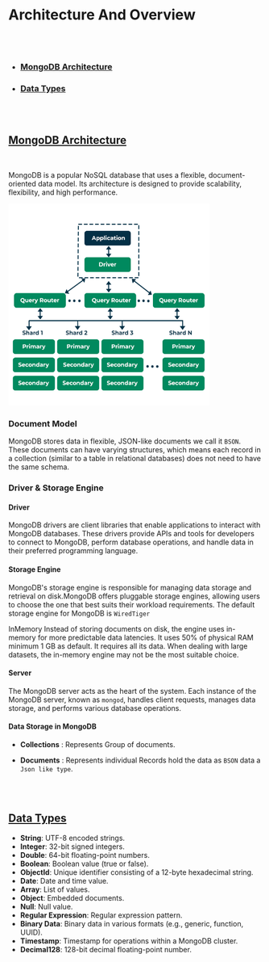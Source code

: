 # Architecture And Overview

<br><br>

* ### [MongoDB Architecture](#mongo-architecture)
* ### [Data Types](#data-type)

<br><br>

## [MongoDB Architecture](#mongo-architecture)

<br>

MongoDB is a popular NoSQL database that uses a flexible, document-oriented data model. Its architecture is designed to provide scalability, flexibility, and high performance.

<img src='MongoDB-Architecture.png' width=400 height=400 />

### Document Model 
MongoDB stores data in flexible, JSON-like documents we call it `BSON`. These documents can have varying structures, which means each record in a collection (similar to a table in relational databases) does not need to have the same schema.
### Driver & Storage Engine
#### **Driver**
MongoDB drivers are client libraries that enable applications to interact with MongoDB databases. These drivers provide APIs and tools for developers to connect to MongoDB, perform database operations, and handle data in their preferred programming language.
#### **Storage Engine**
MongoDB's storage engine is responsible for managing data storage and retrieval on disk.MongoDB offers pluggable storage engines, allowing users to choose the one that best suits their workload requirements. The default storage engine for MongoDB is `WiredTiger`

InMemory Instead of storing documents on disk, the engine uses in-memory for more predictable data latencies. It uses 50% of physical RAM minimum 1 GB as default. It requires all its data. When dealing with large datasets, the in-memory engine may not be the most suitable choice.

#### **Server**
The MongoDB server acts as the heart of the system. Each instance of the MongoDB server, known as `mongod`, handles client requests, manages data storage, and performs various database operations.

#### **Data Storage in MongoDB**
* **Collections** : Represents Group of documents.

* **Documents** : Represents individual Records hold the data as `BSON` data a `Json like type`.

<br><br>

## [Data Types](#data-type)
* **String**: UTF-8 encoded strings.
* **Integer**: 32-bit signed integers.
* **Double**: 64-bit floating-point numbers.
* **Boolean**: Boolean value (true or false).
* **ObjectId**: Unique identifier consisting of a 12-byte hexadecimal string.
* **Date**: Date and time value.
* **Array**: List of values.
* **Object**: Embedded documents.
* **Null**: Null value.
* **Regular Expression**: Regular expression pattern.
* **Binary Data**: Binary data in various formats (e.g., generic, function, UUID).
* **Timestamp**: Timestamp for operations within a MongoDB cluster.
* **Decimal128**: 128-bit decimal floating-point number.